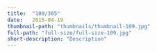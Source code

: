 ```yaml
---
title:  "109/365"
date:   2015-04-19
thumbnail-path: "thumbnails/thumbnail-109.jpg"
full-path: "full-size/full-size-109.jpg"
short-description: "Description"
---
```

